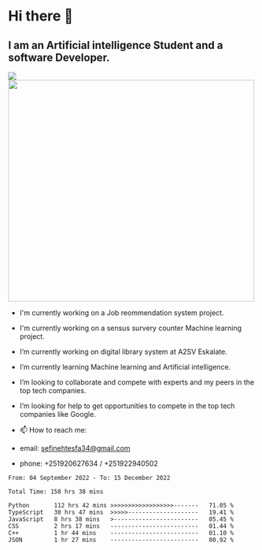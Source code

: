 # Hi there 👋
## I am an Artificial intelligence Student and a software Developer.
<img src = "https://github-readme-stats.vercel.app/api?username=sefinehtesfa34&&show_icons=true&title_color=ffffff&icon_color=bb2acf&text_color=daf7dc&bg_color=151515"/>
<img src="https://wakatime.com/share/@sefinehtesfa34/ae9674e3-b462-4438-9120-52fc3d0ffbbb.png" width ="500" height = "450"/>

- I'm currently working on a Job reommendation system project.
- I'm currently working on a sensus survery counter Machine learning project.
-  I’m currently working on digital library system at A2SV Eskalate.
-  I’m currently learning Machine learning and Artificial intelligence.
-  I’m looking to collaborate and compete with experts and my peers in the top tech companies.
-  I’m looking for help to get opportunities to compete in the top tech companies like Google.

- 📫 How to reach me: 
- email: sefinehtesfa34@gmail.com
- phone: +251920627634 / +251922940502
<!--START_SECTION:waka-->

```text
From: 04 September 2022 - To: 15 December 2022

Total Time: 158 hrs 38 mins

Python       112 hrs 42 mins >>>>>>>>>>>>>>>>>>-------   71.05 %
TypeScript   30 hrs 47 mins  >>>>>--------------------   19.41 %
JavaScript   8 hrs 38 mins   >------------------------   05.45 %
CSS          2 hrs 17 mins   -------------------------   01.44 %
C++          1 hr 44 mins    -------------------------   01.10 %
JSON         1 hr 27 mins    -------------------------   00.92 %
```

<!--END_SECTION:waka-->
